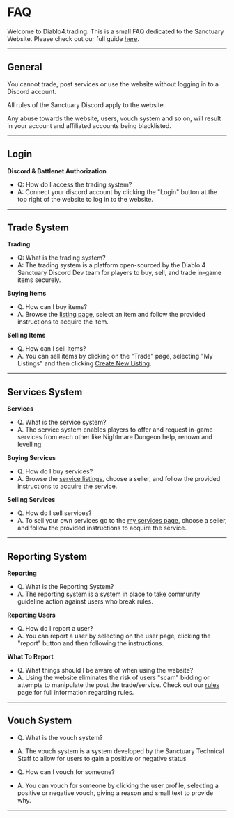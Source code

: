 # FAQ

Welcome to Diablo4.trading. This is a small FAQ dedicated to the Sanctuary Website. Please check out our full guide [here](https://discord.com/invite/diablo4).

---

## General 

You cannot trade, post services or use the website without logging in to a Discord account.

All rules of the Sanctuary Discord apply to the website.

Any abuse towards the website, users, vouch system and so on, will result in your account and affiliated accounts being blacklisted.

---

## Login

**Discord & Battlenet Authorization**
- Q: How do I access the trading system?
- A: Connect your discord account by clicking the "Login" button at the top right of the website to log in to the website.

---

## Trade System

**Trading**
- Q: What is the trading system?
- A: The trading system is a platform open-sourced by the Diablo 4 Sanctuary Discord Dev team for players to buy, sell, and trade in-game items securely.

**Buying Items**
- Q. How can I buy items?
- A. Browse the [listing page](http://localhost:5173/en/trade/search/seasonal), select an item and follow the provided instructions to acquire the item.

**Selling Items**
- Q. How can I sell items?
- A. You can sell items by clicking on the "Trade" page, selecting "My Listings" and then clicking [Create New Listing](http://localhost:5173/en/trade/listings/new).

---

## Services System

**Services**
- Q. What is the service system?
- A. The service system enables players to offer and request in-game services from each other like Nightmare Dungeon help, renown and levelling. 

**Buying Services**
- Q. How do I buy services?
- A. Browse the [service listings](http://localhost:5173/en/services/search/seasonal), choose a seller, and follow the provided instructions to acquire the service.

**Selling Services**
- Q. How do I sell services?
- A. To sell your own services go to the [my services page](http://localhost:5173/en/services/listings/seasonal), choose a seller, and follow the provided instructions to acquire the service.


---

## Reporting System

**Reporting**
- Q. What is the Reporting System?
- A. The reporting system is a system in place to take community guideline action against users who break rules.

**Reporting Users**
- Q. How do I report a user?
- A. You can report a user by selecting on the user page, clicking the "report" button and then following the instructions.
  
**What To Report**
- Q. What things should I be aware of when using the website?
- A. Using the website eliminates the risk of users "scam" bidding or attempts to manipulate the post the trade/service. Check out our [rules]() page for full information regarding rules.
---

## Vouch System

- Q. What is the vouch system?
- A. The vouch system is a system developed by the Sanctuary Technical Staff to allow for users to gain a positive or negative status

- Q. How can I vouch for someone?
- A. You can vouch for someone by clicking the user profile, selecting a positive or negative vouch, giving a reason and small text to provide why.

---
